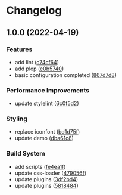 # Changelog

## 1.0.0 (2022-04-19)


### Features

* add lint ([c74cf64](https://github.com/kailong321200875/webpack-multi-page-cli/commit/c74cf64dbe55688ebda028c32e0311f27e0df54a))
* add plop ([e0b5740](https://github.com/kailong321200875/webpack-multi-page-cli/commit/e0b5740893aa9a72ac9e87023bdc2618ae067d2c))
* basic configuration completed ([867d7d8](https://github.com/kailong321200875/webpack-multi-page-cli/commit/867d7d8600f2ec0631abf4d26463ebe7109b00d1))


### Performance Improvements

* update stylelint ([6c0f5d2](https://github.com/kailong321200875/webpack-multi-page-cli/commit/6c0f5d237a0515876351e5432450831a44694564))


### Styling

* replace iconfont ([bd1d75f](https://github.com/kailong321200875/webpack-multi-page-cli/commit/bd1d75f7e2115bdc892d9fdf53bf9c701b85f01f))
* update demo ([dba61c8](https://github.com/kailong321200875/webpack-multi-page-cli/commit/dba61c8d3c20159f8823a91cf13adfe5ffe5ee4b))


### Build System

* add scripts ([fe4ea1f](https://github.com/kailong321200875/webpack-multi-page-cli/commit/fe4ea1f73c18aea980b492611f0534b660fb8b8a))
* update css-loader ([479056f](https://github.com/kailong321200875/webpack-multi-page-cli/commit/479056fbd87a9a5444d61ffbf7c5d44d3b94c8f1))
* update plugins ([3df2bd4](https://github.com/kailong321200875/webpack-multi-page-cli/commit/3df2bd4e76fc18132416f259fae62f089b6c37b1))
* update plugins ([5818484](https://github.com/kailong321200875/webpack-multi-page-cli/commit/581848460b40d99fa26ea1079e1a53dae96695ec))

